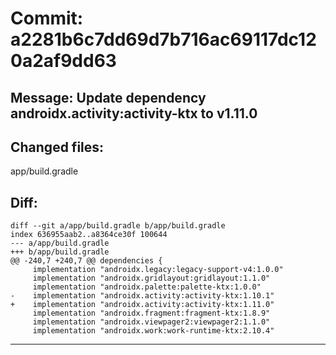 # Commit: a2281b6c7dd69d7b716ac69117dc120a2af9dd63
## Message: Update dependency androidx.activity:activity-ktx to v1.11.0
## Changed files:
app/build.gradle

## Diff:
```
diff --git a/app/build.gradle b/app/build.gradle
index 636955aab2..a8364ce30f 100644
--- a/app/build.gradle
+++ b/app/build.gradle
@@ -240,7 +240,7 @@ dependencies {
     implementation "androidx.legacy:legacy-support-v4:1.0.0"
     implementation "androidx.gridlayout:gridlayout:1.1.0"
     implementation "androidx.palette:palette-ktx:1.0.0"
-    implementation "androidx.activity:activity-ktx:1.10.1"
+    implementation "androidx.activity:activity-ktx:1.11.0"
     implementation "androidx.fragment:fragment-ktx:1.8.9"
     implementation "androidx.viewpager2:viewpager2:1.1.0"
     implementation "androidx.work:work-runtime-ktx:2.10.4"
```
-----------------------------------
